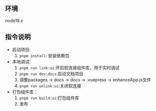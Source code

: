 ## 环境

node19.x

## 指令说明

- 启动项目:
  1. `pnpm install`: 安装依赖包
- 本地调试:
  1. `pnpm run link:ui`:开启软连接组件库，用于实时调试
  2. `pnpm run dev:docs`:启动文档项目
  3. 调整packages -> docs -> docs -> .vuepress -> enhanceApp.js文件
  4. `pnpm run unlink:ui`:关闭软连接
- 打包组件库：
  1. `pnpm run build:ui`:打包组件库
  2. 发布
